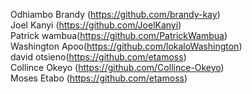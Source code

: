 Odhiambo Brandy (https://github.com/brandy-kay)</br>
Joel Kanyi (https://github.com/JoelKanyi)</br>
Patrick wambua(https://github.com/PatrickWambua)</br>
Washington Apoo(https://github.com/lokaloWashington)</br>
david otsieno(https://github.com/etamoss)</br>
Collince Okeyo (https://github.com/Collince-Okeyo)</br>
Moses Etabo (https://github.com/etamoss) 
